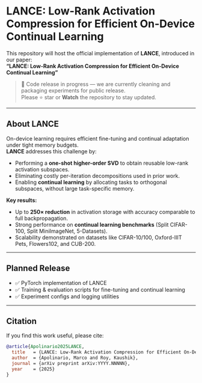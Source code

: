# LANCE: Low-Rank Activation Compression for Efficient On-Device Continual Learning

This repository will host the official implementation of **LANCE**, introduced in our paper:  
**“LANCE: Low-Rank Activation Compression for Efficient On-Device Continual Learning”**

> 🚧 Code release in progress — we are currently cleaning and packaging experiments for public release.  
> Please ⭐ star or **Watch** the repository to stay updated.

---

## About LANCE
On-device learning requires efficient fine-tuning and continual adaptation under tight memory budgets.  
**LANCE** addresses this challenge by:
- Performing a **one-shot higher-order SVD** to obtain reusable low-rank activation subspaces.
- Eliminating costly per-iteration decompositions used in prior work.
- Enabling **continual learning** by allocating tasks to orthogonal subspaces, without large task-specific memory.

**Key results:**
- Up to **250× reduction** in activation storage with accuracy comparable to full backpropagation.  
- Strong performance on **continual learning benchmarks** (Split CIFAR-100, Split MiniImageNet, 5-Datasets).  
- Scalability demonstrated on datasets like CIFAR-10/100, Oxford-IIIT Pets, Flowers102, and CUB-200.

---

## Planned Release
- ✅ PyTorch implementation of LANCE
- ✅ Training & evaluation scripts for fine-tuning and continual learning
- ✅ Experiment configs and logging utilities

---

## Citation
If you find this work useful, please cite:
```bibtex
@article{Apolinario2025LANCE,
  title   = {LANCE: Low-Rank Activation Compression for Efficient On-Device Continual Learning},
  author  = {Apolinario, Marco and Roy, Kaushik},
  journal = {arXiv preprint arXiv:YYYY.NNNNN},
  year    = {2025}
}
```
